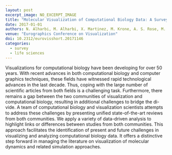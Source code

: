 ```yaml
---
layout: post
excerpt_image: NO_EXCERPT_IMAGE
title: "Molecular Visualization of Computational Biology Data: A Survey of Surveys"
date: 2017-01-01
authors: N. Alharbi, M. Alharbi, X. Martinez, M. Krone, A. S. Rose, M. Baaden, R. Laramee & M. Chavent
venue: "Eurographics Conference on Visualization"
doi: 10.2312/eurovisshort.20171146
categories:
  - survey
  - life sciences
---
```

Visualizations for computational biology have been developing for over 50 years. With recent advances in both computational biology and computer graphics techniques, these ﬁelds have witnessed rapid technological advances in the last decade. Thus, coping with the large number of scientiﬁc articles from both ﬁelds is a challenging task. Furthermore, there remains a gap between the two communities of visualization and computational biology, resulting in additional challenges to bridge the di-vide. A team of computational biology and visualization scientists attempts to address these challenges by presenting uniﬁed state-of-the-art reviews from both communities. We apply a variety of data-driven analysis to highlight links or differences between studies from both communities. This approach facilitates the identiﬁcation of present and future challenges in visualizing and analyzing computational biology data. It offers a distinctive step forward in managing the literature on visualization of molecular dynamics and related simulation approaches.
